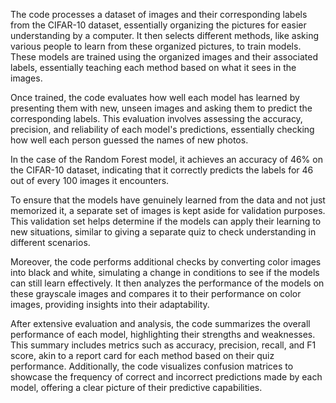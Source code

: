 The code processes a dataset of images and their corresponding labels from the CIFAR-10 dataset, essentially organizing the pictures for easier understanding by a computer. It then selects different methods, like asking various people to learn from these organized pictures, to train models. These models are trained using the organized images and their associated labels, essentially teaching each method based on what it sees in the images.

Once trained, the code evaluates how well each model has learned by presenting them with new, unseen images and asking them to predict the corresponding labels. This evaluation involves assessing the accuracy, precision, and reliability of each model's predictions, essentially checking how well each person guessed the names of new photos.

In the case of the Random Forest model, it achieves an accuracy of 46% on the CIFAR-10 dataset, indicating that it correctly predicts the labels for 46 out of every 100 images it encounters.

To ensure that the models have genuinely learned from the data and not just memorized it, a separate set of images is kept aside for validation purposes. This validation set helps determine if the models can apply their learning to new situations, similar to giving a separate quiz to check understanding in different scenarios.

Moreover, the code performs additional checks by converting color images into black and white, simulating a change in conditions to see if the models can still learn effectively. It then analyzes the performance of the models on these grayscale images and compares it to their performance on color images, providing insights into their adaptability.

After extensive evaluation and analysis, the code summarizes the overall performance of each model, highlighting their strengths and weaknesses. This summary includes metrics such as accuracy, precision, recall, and F1 score, akin to a report card for each method based on their quiz performance. Additionally, the code visualizes confusion matrices to showcase the frequency of correct and incorrect predictions made by each model, offering a clear picture of their predictive capabilities.
